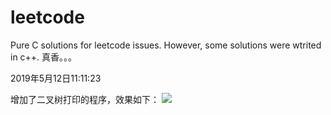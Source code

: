 # leetcode
Pure C solutions for leetcode issues.
However, some solutions were wtrited in c++. 真香。。。

2019年5月12日11:11:23

增加了二叉树打印的程序，效果如下：
![](https://img-blog.csdnimg.cn/20190512104216314.png?x-oss-process=image/watermark,type_ZmFuZ3poZW5naGVpdGk,shadow_10,text_aHR0cHM6Ly9ibG9nLmNzZG4ubmV0L3dlaXhpbl80MzUxMjY2Mw==,size_16,color_FFFFFF,t_70)

